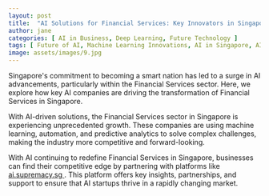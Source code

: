 ```yaml
---
layout: post
title:  "AI Solutions for Financial Services: Key Innovators in Singapore"
author: jane
categories: [ AI in Business, Deep Learning, Future Technology ]
tags: [ Future of AI, Machine Learning Innovations, AI in Singapore, AI in Technology, AI Startups ]
image: assets/images/9.jpg
---
```


Singapore's commitment to becoming a smart nation has led to a surge in AI advancements, particularly within the Financial Services sector. Here, we explore how key AI companies are driving the transformation of Financial Services in Singapore.

With AI-driven solutions, the Financial Services sector in Singapore is experiencing unprecedented growth. These companies are using machine learning, automation, and predictive analytics to solve complex challenges, making the industry more competitive and forward-looking.

With AI continuing to redefine Financial Services in Singapore, businesses can find their competitive edge by partnering with platforms like <a href="https://ai.supremacy.sg" target="_blank"> ai.supremacy.sg </a>. This platform offers key insights, partnerships, and support to ensure that AI startups thrive in a rapidly changing market.
